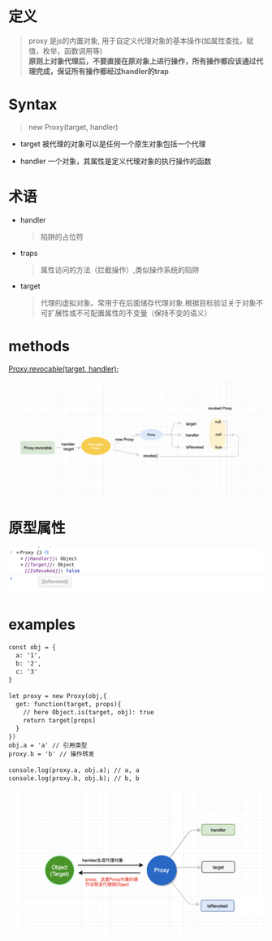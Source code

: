 # 定义

> proxy 是js的内置对象, 用于自定义代理对象的基本操作(如属性查找，赋值，枚举，函数调用等)<br/>
> **原则上对象代理后，不要直接在原对象上进行操作，所有操作都应该通过代理完成，保证所有操作都经过handler的trap**
# Syntax
 
> new Proxy(target, handler)

* target 被代理的对象可以是任何一个原生对象包括一个代理

* handler 一个对象，其属性是定义代理对象的执行操作的函数


# 术语

* handler
   > 陷阱的占位符

* traps
   > 属性访问的方法（拦截操作）,类似操作系统的陷阱

* target
   > 代理的虚拟对象。常用于在后面储存代理对象.根据目标验证关于对象不可扩展性或不可配置属性的不变量（保持不变的语义）

# methods
[Proxy.revocable(target, handler)](./revocable/Readme.md);

<img src="../../../static/img/revocableProxy.png" width="800">

# 原型属性

<img src="../../../static/img/proxyProperty.png" width="500">

# examples

```
const obj = {
  a: '1',
  b: '2',
  c: '3'
}

let proxy = new Proxy(obj,{
  get: function(target, props){
    // here Object.is(target, obj): true
    return target[props]
  }
})
obj.a = 'a' // 引用类型
proxy.b = 'b' // 操作转发

console.log(proxy.a, obj.a); // a, a
console.log(proxy.b, obj.b); // b, b

```
<img src="../../../static/img/proxy.png" width="800">



## 

